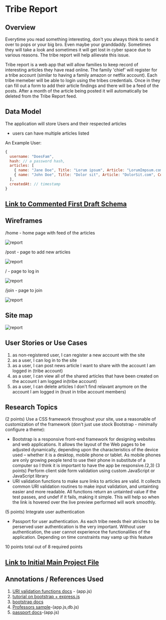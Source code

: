 
# Tribe Report

## Overview

Everytime you read something interesting, don't you always think to send it over to pops or your big bro. Even maybe your granddaddy. Sometimes they will take a look and sometimes it will get lost in cyber space due to various reasons. The tribe report will help allievate this issue.

Tribe report is a web app that will allow families to keep record of interesting articles they have read online. The family 'chief' will register for a tribe account (similar to having a family amazon or netflix account). Each tribe memeber will be able to login using the tribes credentials. Once in they can fill out a form to add their article findings and there will be a feed of the posts. After a month of the article being posted it will automatically be deleted from the Tribe Report feed.

## Data Model


The application will store Users and their respected articles 

* users can have multiple articles listed 

An Example User:

```javascript
{
  username: "DoesFam",
  hash: // a password hash,
  articles: [
    { name: "Jane Doe", Title: "Lorum ipsum", Article: "LorumImpsum.com", Comment:"Crazy world we live in"},
    { name: "John Doe", Title: "Dolor sit", Article: "DolorSit.com", Comment:"Go Mets!"},
  ],
  createdAt: // timestamp
}
```


## [Link to Commented First Draft Schema](db.js) 


## Wireframes

/home - home page with feed of the articles

![report](documentation/homepage.png)

/post - page to add new articles

![report](documentation/postpage.png)

/ - page to log in

![report](documentation/loginpage.png)

/join - page to join

![report](documentation/joinpage.png)

## Site map

![report](documentation/sitemap.png)


## User Stories or Use Cases


1. as non-registered user, I can register a new account with the site
2. as a user, I can log in to the site
3. as a user, I can post  news article I want to share with the account I am logged in (tribe account)
4. as a user, I can view all of the shared articles that have been created on the account I am logged in(tribe account)
5. as a user, I can delete articles I don't find relavant anymore on the 
account I am logged in (trust in tribe account members)

## Research Topics

(2 points) Use a CSS framework throughout your site, use a reasonable of customization of the framework (don't just use stock Bootstrap - minimally configure a theme):
  * Bootstrap is a responsive front-end framework for designing websites and web applications. It allows the layout of the Web pages to be adjusted dynamically, depending upon the characteristics of the device used – whether it is a desktop, mobile phone or tablet. As mobile phones are only growing people tend to use their phone in substitute of a computer so I think it is important to have the app be responsive.(2,3)
(3 points) Perform client side form validation using custom JavaScript or JavaScript library
  * URI validation functions to make sure links to articles are valid. It collects common URI validation routines to make input validation, and untainting easier and more readable. All functions return an untainted value if the test passes, and undef if it fails, making it simple. This will help so when the link is hovered over the live preview performed will work smoothly.

(5 points) Integrate user authentication
  * Passport for user authentication. As each tribe needs their atricles to be perserved user authentication is the very important. Without user authentication, the user cannot experience the functionalilies of the application. Depending on time constraints may vamp up this feature


  
10 points total out of 8 required points 


## [Link to Initial Main Project File](app.js) 


## Annotations / References Used


1. [URI validation functions docs](https://www.npmjs.com/package/valid-url) - (app.js)
2. [tutorial on bootstrap + express.js](https://opensourceforu.com/2016/10/build-website-using-bootstrap-express-js/)
3. [bootstrap docs](https://www.npmjs.com/package/bootstrap )
4. [Professors sample](https://github.com/nyu-csci-ua-0480-008-spring-2017/final-project-example)-(app.js,db.js)
5. [passport docs](http://www.passportjs.org/docs/)-(app.js)